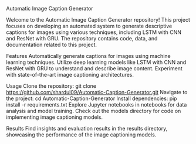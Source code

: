 Automatic Image Caption Generator

Welcome to the Automatic Image Caption Generator repository! This project focuses on developing an automated system to generate descriptive captions for images using various techniques, including LSTM with CNN and ResNet with GRU. The repository contains code, data, and documentation related to this project.

Features
Automatically generate captions for images using machine learning techniques.
Utilize deep learning models like LSTM with CNN and ResNet with GRU to understand and describe image content.
Experiment with state-of-the-art image captioning architectures.

Usage
Clone the repository: git clone https://github.com/shardul09/Automatic-Caption-Generator.git
Navigate to the project: cd Automatic-Caption-Generator
Install dependencies: pip install -r requirements.txt
Explore Jupyter notebooks in notebooks for data analysis and model training.
Check out the models directory for code on implementing image captioning models.

Results
Find insights and evaluation results in the results directory, showcasing the performance of the image captioning models.
